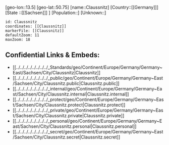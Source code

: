 ﻿---
location: [50.75,13.5]
mapzoom: [7,12] 
mapmarker: city 
type: City
tags:
- geo/City


SpocWebEntityId: 29621
isDeleted: false
confidential: public

---
[geo-lon::13.5]
[geo-lat::50.75]
[name::Claussnitz]
[Country::[[Germany]]]
[State ::[[Sachsen]]] ]
[Population::]
[Unknown::]


```leaflet
id: Claussnitz
coordinates: [[Claussnitz]]
markerFile: [[Claussnitz]]
defaultZoom: 11 
maxZoom: 18
```


## Confidential Links & Embeds: 
- [[../../../../../../../../_Standards/geo/Continent/Europe/Germany/Germany~East/Sachsen/City/Claussnitz|Claussnitz]] 
- [[../../../../../../../../_public/geo/Continent/Europe/Germany/Germany~East/Sachsen/City/Claussnitz.public|Claussnitz.public]] 
- [[../../../../../../../../_internal/geo/Continent/Europe/Germany/Germany~East/Sachsen/City/Claussnitz.internal|Claussnitz.internal]] 
- [[../../../../../../../../_protect/geo/Continent/Europe/Germany/Germany~East/Sachsen/City/Claussnitz.protect|Claussnitz.protect]] 
- [[../../../../../../../../_private/geo/Continent/Europe/Germany/Germany~East/Sachsen/City/Claussnitz.private|Claussnitz.private]] 
- [[../../../../../../../../_personal/geo/Continent/Europe/Germany/Germany~East/Sachsen/City/Claussnitz.personal|Claussnitz.personal]] 
- [[../../../../../../../../_secret/geo/Continent/Europe/Germany/Germany~East/Sachsen/City/Claussnitz.secret|Claussnitz.secret]] 
